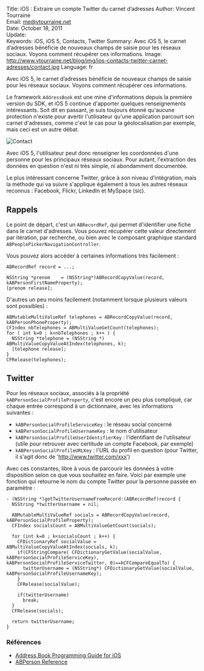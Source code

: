 Title:    iOS : Extraire un compte Twitter du carnet d’adresses
Author:   Vincent Tourraine  
Email:    me@vtourraine.net  
Date:     October 18, 2011  
Update:   
Keywords: iOS, iOS 5, Contacts, Twitter
Summary:  Avec iOS 5, le carnet d’adresses bénéficie de nouveaux champs de saisie pour les réseaux sociaux. Voyons comment récupérer ces informations.
Image:    http://www.vtourraine.net/blog/img/ios-contacts-twitter-carnet-adresses/contact.jpg
Language: fr

Avec iOS 5, le carnet d’adresses bénéficie de nouveaux champs de saisie pour les réseaux sociaux. Voyons comment récupérer ces informations.

Le framework `AddressBook` est une mine d'informations depuis la première version du SDK, et iOS 5 continue d'apporter quelques renseignements intéressants. Soit dit en passant, je suis toujours étonné qu'aucune protection n'existe pour avertir l'utilisateur qu'une application parcourt son carnet d'adresses, comme c'est le cas pour la géolocalisation par exemple, mais ceci est un autre débat.

<div class="slideshow">
	<img src="http://www.vtourraine.net/blog/img/ios-contacts-twitter-carnet-adresses/contact.jpg" alt="Contact" />
</div>

Avec iOS 5, l'utilisateur peut donc renseigner les coordonnées d'une personne pour les principaux réseaux sociaux. Pour autant, l'extraction des données en question n'est ni très simple, ni abondamment documentée.

Le plus intéressant concerne Twitter, grâce à son niveau d'intégration, mais la méthode qui va suivre s'applique également à tous les autres réseaux reconnus : Facebook, Flickr, LinkedIn et MySpace (sic). 


## Rappels

Le point de départ, c'est un `ABRecordRef`, qui permet d'identifier une fiche dans le carnet d'adresses. Vous pouvez récupérer cette valeur directement par itération, par recherche, ou bien avec le composant graphique standard `ABPeoplePickerNavigationController`.

Vous pouvez alors accéder à certaines informations très facilement :

``` objc
ABRecordRef record = ...;

NSString *prenom	= (NSString*)ABRecordCopyValue(record, kABPersonFirstNameProperty);
[prenom release];
```

D'autres un peu moins facilement (notamment lorsque plusieurs valeurs sont possibles) :

``` objc
ABMutableMultiValueRef telephones = ABRecordCopyValue(record, kABPersonPhoneProperty);
CFIndex nbTelephones = ABMultiValueGetCount(telephones);
for ( int k=0 ; k<nbTelephones ; k++ ) {
  NSString *telephone = (NSString *) ABMultiValueCopyValueAtIndex(telephones, k);
  [telephone release];
}
CFRelease(telephones);
```

## Twitter

Pour les réseaux sociaux, associés à la propriété `kABPersonSocialProfileProperty`, c'est encore un peu plus compliqué, car chaque entrée correspond à un dictionnaire, avec les informations suivantes :

- `kABPersonSocialProfileServiceKey` : le réseau social concerné
- `kABPersonSocialProfileUsernameKey` : le nom d'utilisateur
- `kABPersonSocialProfileUserIdentifierKey` : l'identifiant de l'utilisateur (utile pour retrouver avec certitude un compte Facebook, par exemple)
- `kABPersonSocialProfileURLKey` : l'URL du profil en question (pour Twitter, il s'agit donc de 'http://www.twitter.com/xxx')

Avec ces constantes, libre à vous de parcourir les données à votre disposition selon ce que vous souhaitez en faire. Voici par exemple une fonction qui retourne le nom du compte Twitter pour la personne passée en paramètre :

``` objc
- (NSString *)getTwitterUsernameFromRecord:(ABRecordRef)record {
  NSString *twitterUsername = nil;

  ABMutableMultiValueRef socials = ABRecordCopyValue(record, kABPersonSocialProfileProperty);
  CFIndex socialsCount = ABMultiValueGetCount(socials);

  for (int k=0 ; k<socialsCount ; k++) {
    CFDictionaryRef socialValue = ABMultiValueCopyValueAtIndex(socials, k);
    if(CFStringCompare( CFDictionaryGetValue(socialValue, kABPersonSocialProfileServiceKey), kABPersonSocialProfileServiceTwitter, 0)==kCFCompareEqualTo) {
      twitterUsername = (NSString*) CFDictionaryGetValue(socialValue, kABPersonSocialProfileUsernameKey);
    }
    CFRelease(socialValue);
	        
    if(twitterUsername)
      break;
  }
  CFRelease(socials);
	    
  return twitterUsername;
}
```

### Références

- [Address Book Programming Guide for iOS](http://developer.apple.com/library/ios/#documentation/ContactData/Conceptual/AddressBookProgrammingGuideforiPhone/Introduction.html)
- [ABPerson Reference](http://developer.apple.com/library/ios/#documentation/AddressBook/Reference/ABPersonRef_iPhoneOS/Reference/reference.html)
